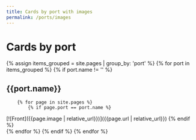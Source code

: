 ```yaml
---
title: Cards by port with images
permalink: /ports/images
---
```

# Cards by port
{% assign items_grouped = site.pages | group_by: 'port' %}
{% for port in items_grouped  %}
    {% if port.name != '' %}
## {{port.name}}
        {% for page in site.pages %}
            {% if page.port == port.name %}
[![Front]({{page.image | relative_url}})]({{page.url | relative_url}})
            {% endif %}            
        {% endfor %}
    {% endif %}
{% endfor %}